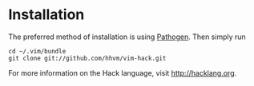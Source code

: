 Installation
============

The preferred method of installation is using [Pathogen][pathogen].  Then
simply run

    cd ~/.vim/bundle
    git clone git://github.com/hhvm/vim-hack.git

For more information on the Hack language, visit http://hacklang.org.

[pathogen]: https://github.com/tpope/vim-pathogen
